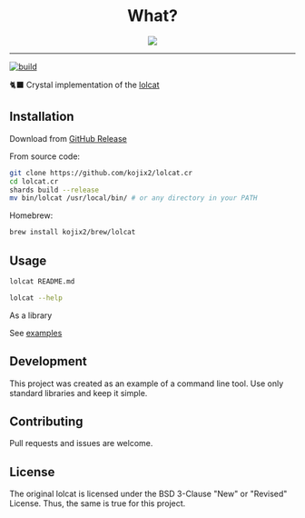 # <div align="center">What?<div>

<div align="center"><img src="https://raw.githubusercontent.com/busyloop/lolcat/master/ass/nom.jpg"></div>

---

[![build](https://github.com/kojix2/lolcat.cr/actions/workflows/build.yml/badge.svg)](https://github.com/kojix2/lolcat.cr/actions/workflows/build.yml)

:black_cat: Crystal implementation of the [lolcat](https://github.com/busyloop/lolcat)

## Installation

Download from [GitHub Release](https://github.com/kojix2/lolcat.cr/releases)

From source code:

```sh
git clone https://github.com/kojix2/lolcat.cr
cd lolcat.cr
shards build --release
mv bin/lolcat /usr/local/bin/ # or any directory in your PATH
```

Homebrew:

```sh
brew install kojix2/brew/lolcat
```

## Usage

```sh
lolcat README.md
```

```sh
lolcat --help
```

As a library

See [examples](examples/)

## Development

This project was created as an example of a command line tool.
Use only standard libraries and keep it simple.

## Contributing

Pull requests and issues are welcome.

## License

The original lolcat is licensed under the BSD 3-Clause "New" or "Revised" License.
Thus, the same is true for this project.
